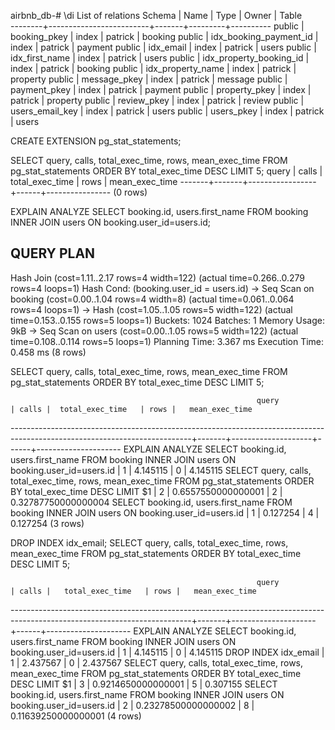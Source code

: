 airbnb_db-# \di
                       List of relations
 Schema |          Name           | Type  |  Owner  |  Table   
--------+-------------------------+-------+---------+----------
 public | booking_pkey            | index | patrick | booking
 public | idx_booking_payment_id  | index | patrick | payment
 public | idx_email               | index | patrick | users
 public | idx_first_name          | index | patrick | users
 public | idx_property_booking_id | index | patrick | booking
 public | idx_property_name       | index | patrick | property
 public | message_pkey            | index | patrick | message
 public | payment_pkey            | index | patrick | payment
 public | property_pkey           | index | patrick | property
 public | review_pkey             | index | patrick | review
 public | users_email_key         | index | patrick | users
 public | users_pkey              | index | patrick | users

CREATE EXTENSION pg_stat_statements;

SELECT query, calls, total_exec_time, rows, mean_exec_time FROM pg_stat_statements ORDER BY total_exec_time DESC LIMIT 5; 
 query | calls | total_exec_time | rows | mean_exec_time 
-------+-------+-----------------+------+----------------
(0 rows)

EXPLAIN ANALYZE SELECT booking.id, users.first_name FROM booking INNER JOIN users ON booking.user_id=users.id;

 QUERY PLAN                                                  
-------------------------------------------------------------------------------------------------------------
 Hash Join  (cost=1.11..2.17 rows=4 width=122) (actual time=0.266..0.279 rows=4 loops=1)
   Hash Cond: (booking.user_id = users.id)
   ->  Seq Scan on booking  (cost=0.00..1.04 rows=4 width=8) (actual time=0.061..0.064 rows=4 loops=1)
   ->  Hash  (cost=1.05..1.05 rows=5 width=122) (actual time=0.153..0.155 rows=5 loops=1)
         Buckets: 1024  Batches: 1  Memory Usage: 9kB
         ->  Seq Scan on users  (cost=0.00..1.05 rows=5 width=122) (actual time=0.108..0.114 rows=5 loops=1)
 Planning Time: 3.367 ms
 Execution Time: 0.458 ms
(8 rows)

SELECT query, calls, total_exec_time, rows, mean_exec_time FROM pg_stat_statements ORDER BY total_exec_time DESC LIMIT 5;

                                                           query                                                           | calls |  total_exec_time   | rows |   mean_exec_time    
---------------------------------------------------------------------------------------------------------------------------+-------+--------------------+------+---------------------
 EXPLAIN ANALYZE SELECT booking.id, users.first_name FROM booking INNER JOIN users ON booking.user_id=users.id             |     1 |           4.145115 |    0 |            4.145115
 SELECT query, calls, total_exec_time, rows, mean_exec_time FROM pg_stat_statements ORDER BY total_exec_time DESC LIMIT $1 |     2 | 0.6557550000000001 |    2 | 0.32787750000000004
 SELECT booking.id, users.first_name FROM booking INNER JOIN users ON booking.user_id=users.id                             |     1 |           0.127254 |    4 |            0.127254
(3 rows)

DROP INDEX idx_email;
SELECT query, calls, total_exec_time, rows, mean_exec_time FROM pg_stat_statements ORDER BY total_exec_time DESC LIMIT 5;


                                                           query                                                           | calls |   total_exec_time   | rows |   mean_exec_time    
---------------------------------------------------------------------------------------------------------------------------+-------+---------------------+------+---------------------
 EXPLAIN ANALYZE SELECT booking.id, users.first_name FROM booking INNER JOIN users ON booking.user_id=users.id             |     1 |            4.145115 |    0 |            4.145115
 DROP INDEX idx_email                                                                                                      |     1 |            2.437567 |    0 |            2.437567
 SELECT query, calls, total_exec_time, rows, mean_exec_time FROM pg_stat_statements ORDER BY total_exec_time DESC LIMIT $1 |     3 |  0.9214650000000001 |    5 |            0.307155
 SELECT booking.id, users.first_name FROM booking INNER JOIN users ON booking.user_id=users.id                             |     2 | 0.23278500000000002 |    8 | 0.11639250000000001
(4 rows)